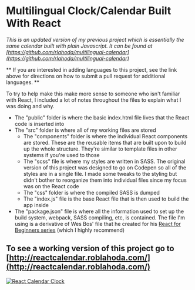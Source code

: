 # Multilingual Clock/Calendar Built With React

*This is an updated version of my previous project which is essentially the same calendar built with plain Javascript. It can be found at [https://github.com/rlahoda/multilingual-calendar](https://github.com/rlahoda/multilingual-calendar)*

** If you are interested in adding languages to this project, see the link above for directions on how to submit a pull request for additional languages. **

To try to help make this make more sense to someone who isn't familiar with React, I included a lot of notes throughout the files to explain what I was doing and why.

- The "public" folder is where the basic index.html file lives that the React code is inserted into
- The "src" folder is where all of my working files are stored
  - The "components" folder is where the individual React components are stored. These are the reusable items that are built upon to build up the whole structure. They're similar to template files in other systems if you're used to those
  - The "scss" file is where my styles are written in SASS. The original version of this project was designed to go on Codepen so all of the styles are in a single file. I made some tweaks to the styling but didn't bother to reorganize them into individual files since my focus was on the React code
  - The "css" folder is where the compiled SASS is dumped
  - The "index.js" file is the base React file that is then used to build the app inside
- The "package.json" file is where all the information used to set up the build system, webpack, SASS compiling, etc, is contained. The file I'm using is a derivative of Wes Bos' file that he created for his [React for Beginners series](https://reactforbeginners.com/) (which I highly recommend)

## To see a working version of this project go to [http://reactcalendar.roblahoda.com/](http://reactcalendar.roblahoda.com/)

[![React Calendar Clock](http://reactcalendar.roblahoda.com/reactclockcalendar.png)](http://reactcalendar.roblahoda.com/)
